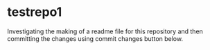 # testrepo1

Investigating the making of a readme file for this repository and then committing the changes using commit changes button below.
